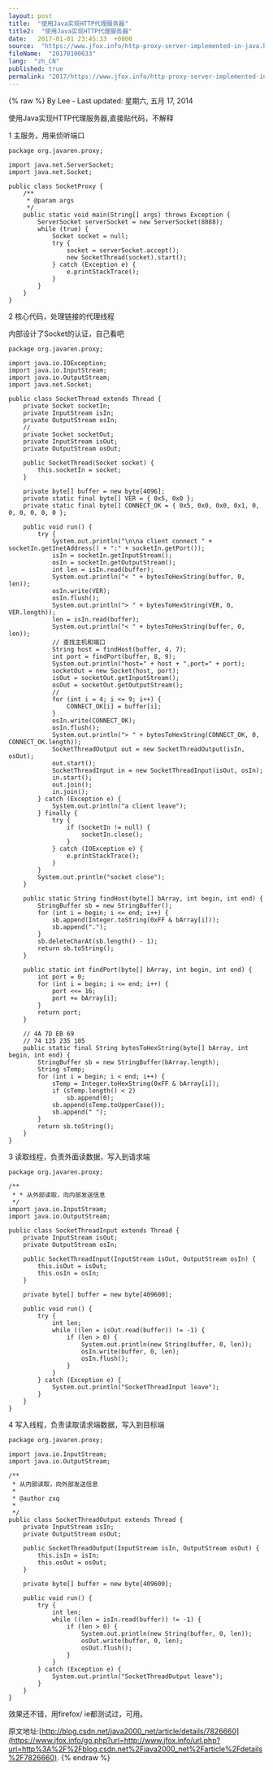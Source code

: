 ```yaml
---
layout: post
title:  "使用Java实现HTTP代理服务器"
title2:  "使用Java实现HTTP代理服务器"
date:   2017-01-01 23:45:33  +0800
source:  "https://www.jfox.info/http-proxy-server-implemented-in-java.html"
fileName:  "20170100633"
lang:  "zh_CN"
published: true
permalink: "2017/https://www.jfox.info/http-proxy-server-implemented-in-java.html"
---
```

{% raw %}
By Lee - Last updated: 星期六, 五月 17, 2014

使用Java实现HTTP代理服务器,直接贴代码，不解释

1 主服务，用来侦听端口

    package org.javaren.proxy;
    
    import java.net.ServerSocket;
    import java.net.Socket;
    
    public class SocketProxy {
    	/**
    	 * @param args
    	 */
    	public static void main(String[] args) throws Exception {
    		ServerSocket serverSocket = new ServerSocket(8888);
    		while (true) {
    			Socket socket = null;
    			try {
    				socket = serverSocket.accept();
    				new SocketThread(socket).start();
    			} catch (Exception e) {
    				e.printStackTrace();
    			}
    		}
    	}
    }
    

2 核心代码，处理链接的代理线程

内部设计了Socket的认证，自己看吧

    package org.javaren.proxy;
    
    import java.io.IOException;
    import java.io.InputStream;
    import java.io.OutputStream;
    import java.net.Socket;
    
    public class SocketThread extends Thread {
    	private Socket socketIn;
    	private InputStream isIn;
    	private OutputStream osIn;
    	//
    	private Socket socketOut;
    	private InputStream isOut;
    	private OutputStream osOut;
    
    	public SocketThread(Socket socket) {
    		this.socketIn = socket;
    	}
    
    	private byte[] buffer = new byte[4096];
    	private static final byte[] VER = { 0x5, 0x0 };
    	private static final byte[] CONNECT_OK = { 0x5, 0x0, 0x0, 0x1, 0, 0, 0, 0, 0, 0 };
    
    	public void run() {
    		try {
    			System.out.println("\n\na client connect " + socketIn.getInetAddress() + ":" + socketIn.getPort());
    			isIn = socketIn.getInputStream();
    			osIn = socketIn.getOutputStream();
    			int len = isIn.read(buffer);
    			System.out.println("< " + bytesToHexString(buffer, 0, len));
    			osIn.write(VER);
    			osIn.flush();
    			System.out.println("> " + bytesToHexString(VER, 0, VER.length));
    			len = isIn.read(buffer);
    			System.out.println("< " + bytesToHexString(buffer, 0, len));
    			// 查找主机和端口
    			String host = findHost(buffer, 4, 7);
    			int port = findPort(buffer, 8, 9);
    			System.out.println("host=" + host + ",port=" + port);
    			socketOut = new Socket(host, port);
    			isOut = socketOut.getInputStream();
    			osOut = socketOut.getOutputStream();
    			//
    			for (int i = 4; i <= 9; i++) {
    				CONNECT_OK[i] = buffer[i];
    			}
    			osIn.write(CONNECT_OK);
    			osIn.flush();
    			System.out.println("> " + bytesToHexString(CONNECT_OK, 0, CONNECT_OK.length));
    			SocketThreadOutput out = new SocketThreadOutput(isIn, osOut);
    			out.start();
    			SocketThreadInput in = new SocketThreadInput(isOut, osIn);
    			in.start();
    			out.join();
    			in.join();
    		} catch (Exception e) {
    			System.out.println("a client leave");
    		} finally {
    			try {
    				if (socketIn != null) {
    					socketIn.close();
    				}
    			} catch (IOException e) {
    				e.printStackTrace();
    			}
    		}
    		System.out.println("socket close");
    	}
    
    	public static String findHost(byte[] bArray, int begin, int end) {
    		StringBuffer sb = new StringBuffer();
    		for (int i = begin; i <= end; i++) {
    			sb.append(Integer.toString(0xFF & bArray[i]));
    			sb.append(".");
    		}
    		sb.deleteCharAt(sb.length() - 1);
    		return sb.toString();
    	}
    
    	public static int findPort(byte[] bArray, int begin, int end) {
    		int port = 0;
    		for (int i = begin; i <= end; i++) {
    			port <<= 16;
    			port += bArray[i];
    		}
    		return port;
    	}
    
    	// 4A 7D EB 69
    	// 74 125 235 105
    	public static final String bytesToHexString(byte[] bArray, int begin, int end) {
    		StringBuffer sb = new StringBuffer(bArray.length);
    		String sTemp;
    		for (int i = begin; i < end; i++) {
    			sTemp = Integer.toHexString(0xFF & bArray[i]);
    			if (sTemp.length() < 2)
    				sb.append(0);
    			sb.append(sTemp.toUpperCase());
    			sb.append(" ");
    		}
    		return sb.toString();
    	}
    }
    

3  读取线程，负责外面读数据，写入到请求端

    package org.javaren.proxy;
    
    /**
     * * 从外部读取，向内部发送信息
     */
    import java.io.InputStream;
    import java.io.OutputStream;
    
    public class SocketThreadInput extends Thread {
    	private InputStream isOut;
    	private OutputStream osIn;
    
    	public SocketThreadInput(InputStream isOut, OutputStream osIn) {
    		this.isOut = isOut;
    		this.osIn = osIn;
    	}
    
    	private byte[] buffer = new byte[409600];
    
    	public void run() {
    		try {
    			int len;
    			while ((len = isOut.read(buffer)) != -1) {
    				if (len > 0) {
    					System.out.println(new String(buffer, 0, len));
    					osIn.write(buffer, 0, len);
    					osIn.flush();
    				}
    			}
    		} catch (Exception e) {
    			System.out.println("SocketThreadInput leave");
    		}
    	}
    }
    

4 写入线程，负责读取请求端数据，写入到目标端

    package org.javaren.proxy;
    
    import java.io.InputStream;
    import java.io.OutputStream;
    
    /**
     * 从内部读取，向外部发送信息
     * 
     * @author zxq
     * 
     */
    public class SocketThreadOutput extends Thread {
    	private InputStream isIn;
    	private OutputStream osOut;
    
    	public SocketThreadOutput(InputStream isIn, OutputStream osOut) {
    		this.isIn = isIn;
    		this.osOut = osOut;
    	}
    
    	private byte[] buffer = new byte[409600];
    
    	public void run() {
    		try {
    			int len;
    			while ((len = isIn.read(buffer)) != -1) {
    				if (len > 0) {
    					System.out.println(new String(buffer, 0, len));
    					osOut.write(buffer, 0, len);
    					osOut.flush();
    				}
    			}
    		} catch (Exception e) {
    			System.out.println("SocketThreadOutput leave");
    		}
    	}
    }

效果还不错，用firefox/ ie都测试过，可用。

原文地址:[http://blog.csdn.net/java2000_net/article/details/7826660](https://www.jfox.info/go.php?url=http://www.jfox.info/url.php?url=http%3A%2F%2Fblog.csdn.net%2Fjava2000_net%2Farticle%2Fdetails%2F7826660).
{% endraw %}
